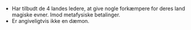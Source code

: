 - Har tilbudt de 4 landes ledere, at give nogle forkæmpere for deres land magiske evner. Imod metafysiske betalinger.
- Er angiveligtvis ikke en dæmon.